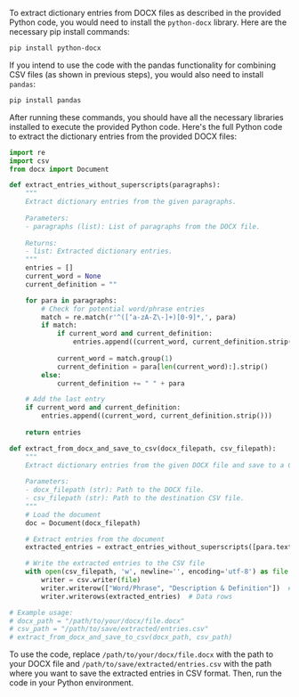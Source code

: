To extract dictionary entries from DOCX files as described in the provided Python code, you would need to install the `python-docx` library. Here are the necessary pip install commands:

```bash
pip install python-docx
```

If you intend to use the code with the pandas functionality for combining CSV files (as shown in previous steps), you would also need to install `pandas`:

```bash
pip install pandas
```

After running these commands, you should have all the necessary libraries installed to execute the provided Python code.
Here's the full Python code to extract the dictionary entries from the provided DOCX files:

```python
import re
import csv
from docx import Document

def extract_entries_without_superscripts(paragraphs):
    """
    Extract dictionary entries from the given paragraphs.
    
    Parameters:
    - paragraphs (list): List of paragraphs from the DOCX file.
    
    Returns:
    - list: Extracted dictionary entries.
    """
    entries = []
    current_word = None
    current_definition = ""

    for para in paragraphs:
        # Check for potential word/phrase entries
        match = re.match(r'^([‘a-zA-Z\-]+)[0-9]*,', para)
        if match:
            if current_word and current_definition:
                entries.append((current_word, current_definition.strip()))
            
            current_word = match.group(1)
            current_definition = para[len(current_word):].strip()
        else:
            current_definition += " " + para

    # Add the last entry
    if current_word and current_definition:
        entries.append((current_word, current_definition.strip()))
    
    return entries

def extract_from_docx_and_save_to_csv(docx_filepath, csv_filepath):
    """
    Extract dictionary entries from the given DOCX file and save to a CSV file.
    
    Parameters:
    - docx_filepath (str): Path to the DOCX file.
    - csv_filepath (str): Path to the destination CSV file.
    """
    # Load the document
    doc = Document(docx_filepath)

    # Extract entries from the document
    extracted_entries = extract_entries_without_superscripts([para.text for para in doc.paragraphs])

    # Write the extracted entries to the CSV file
    with open(csv_filepath, 'w', newline='', encoding='utf-8') as file:
        writer = csv.writer(file)
        writer.writerow(["Word/Phrase", "Description & Definition"])  # Header row
        writer.writerows(extracted_entries)  # Data rows

# Example usage:
# docx_path = "/path/to/your/docx/file.docx"
# csv_path = "/path/to/save/extracted/entries.csv"
# extract_from_docx_and_save_to_csv(docx_path, csv_path)
```

To use the code, replace `/path/to/your/docx/file.docx` with the path to your DOCX file and `/path/to/save/extracted/entries.csv` with the path where you want to save the extracted entries in CSV format. Then, run the code in your Python environment.